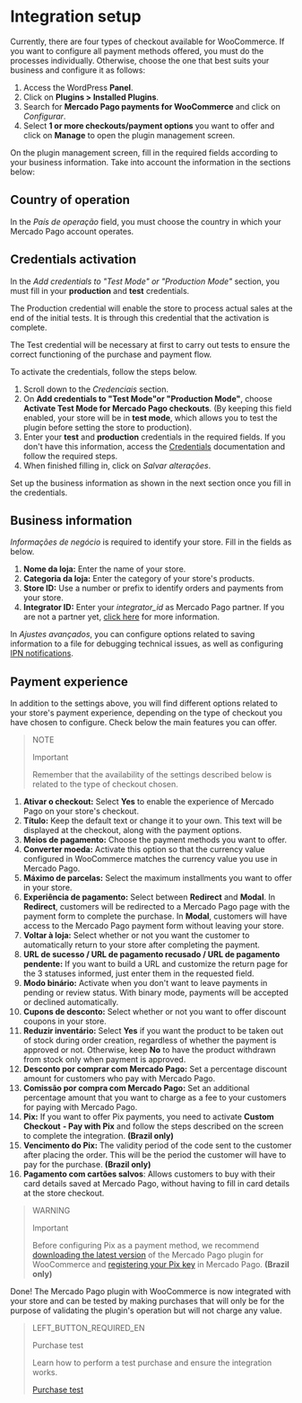 # Integration setup

Currently, there are four types of checkout available for WooCommerce. If you want to configure all payment methods offered, you must do the processes individually. Otherwise, choose the one that best suits your business and configure it as follows:

1. Access the WordPress **Panel**.
2. Click on **Plugins > Installed Plugins**.
3. Search for **Mercado Pago payments for WooCommerce** and click on _Configurar_.
4. Select **1 or more checkouts/payment options** you want to offer and click on **Manage** to open the plugin management screen.

On the plugin management screen, fill in the required fields according to your business information. Take into account the information in the sections below: 

## Country of operation

In the *País de operação* field, you must choose the country in which your Mercado Pago account operates. 

## Credentials activation

In the *Add credentials to "Test Mode" or "Production Mode"* section, you must fill in your **production** and **test** credentials.

The Production credential will enable the store to process actual sales at the end of the initial tests. It is through this credential that the activation is complete.

The Test credential will be necessary at first to carry out tests to ensure the correct functioning of the purchase and payment flow.

To activate the credentials, follow the steps below.

1. Scroll down to the _Credenciais_ section.
2. On **Add credentials to "Test Mode"or "Production Mode"**, choose **Activate Test Mode for Mercado Pago checkouts**. (By keeping this field enabled, your store will be in **test mode**, which allows you to test the plugin before setting the store to production).
3. Enter your **test** and **production** credentials in the required fields. If you don't have this information, access the [Credentials](https://www.mercadopago.[FAKER][DOMAIN][URL]/developers/en/guides/resources/credentials) documentation and follow the required steps. 
4. When finished filling in, click on _Salvar alterações_.

Set up the business information as shown in the next section once you fill in the credentials. 

## Business information

*Informações de negócio* is required to identify your store. Fill in the fields as below.

1. **Nome da loja:** Enter the name of your store.
2. **Categoria da loja:** Enter the category of your store's products.
3. **Store ID:** Use a number or prefix to identify orders and payments from your store.
4. **Integrator ID:** Enter your *integrator_id* as Mercado Pago partner. If you are not a partner yet, [click here](https://www.mercadopago[FAKER][URL][DOMAIN]/developers/en/developer-program) for more information.

In _Ajustes avançados_, you can configure options related to saving information to a file for debugging technical issues, as well as configuring [IPN notifications](https://www.mercadopago[FAKER][DOMAIN][URL]/developers/en/guides/notifications/ipn).

## Payment experience

In addition to the settings above, you will find different options related to your store's payment experience, depending on the type of checkout you have chosen to configure. Check below the main features you can offer.

> NOTE
>
> Important
>
> Remember that the availability of the settings described below is related to the type of checkout chosen.

1. **Ativar o checkout:** Select **Yes** to enable the experience of Mercado Pago on your store's checkout.
2. **Título:** Keep the default text or change it to your own. This text will be displayed at the checkout, along with the payment options.
3. **Meios de pagamento:** Choose the payment methods you want to offer.
4. **Converter moeda:** Activate this option so that the currency value configured in WooCommerce matches the currency value you use in Mercado Pago.
5. **Máximo de parcelas:** Select the maximum installments you want to offer in your store.
6. **Experiência de pagamento:** Select between **Redirect** and **Modal**. In **Redirect**, customers will be redirected to a Mercado Pago page with the payment form to complete the purchase. In **Modal**, customers will have access to the Mercado Pago payment form without leaving your store.
7. **Voltar à loja:** Select whether or not you want the customer to automatically return to your store after completing the payment.
8. **URL de sucesso / URL de pagamento recusado / URL de pagamento pendente:** If you want to build a URL and customize the return page for the 3 statuses informed, just enter them in the requested field.
9. **Modo binário:** Activate when you don't want to leave payments in pending or review status. With binary mode, payments will be accepted or declined automatically.
10. **Cupons de desconto:** Select whether or not you want to offer discount coupons in your store.
11. **Reduzir inventário:** Select **Yes** if you want the product to be taken out of stock during order creation, regardless of whether the payment is approved or not. Otherwise, keep **No** to have the product withdrawn from stock only when payment is approved. 
12. **Desconto por comprar com Mercado Pago:** Set a percentage discount amount for customers who pay with Mercado Pago.
13. **Comissão por compra com Mercado Pago:** Set an additional percentage amount that you want to charge as a fee to your customers for paying with Mercado Pago.
14. **Pix:** If you want to offer Pix payments, you need to activate **Custom Checkout** **- Pay with Pix** and follow the steps described on the screen to complete the integration. **(Brazil only)**
15. **Vencimento do Pix:** The validity period of the code sent to the customer after placing the order. This will be the period the customer will have to pay for the purchase. **(Brazil only)**
16. **Pagamento com cartões salvos**: Allows customers to buy with their card details saved at Mercado Pago, without having to fill in card details at the store checkout.

> WARNING
>
> Important
>
>Before configuring Pix as a payment method, we recommend [downloading the latest version](https://br.wordpress.org/plugins/woocommerce-mercadopago/#description) of the Mercado Pago plugin for WooCommerce and [registering your Pix key](https://www.mercadopago.com.br/stop/pix?url=https%3A%2F%2Fwww.mercadopago.com.br%2Fadmin-pix-keys%2Fmy-keys&authentication_mode=required) in Mercado Pago. **(Brazil only)**

Done! The Mercado Pago plugin with WooCommerce is now integrated with your store and can be tested by making purchases that will only be for the purpose of validating the plugin's operation but will not charge any value.

> LEFT_BUTTON_REQUIRED_EN
>
> Purchase test
>
> Learn how to perform a test purchase and ensure the integration works.
>
> [Purchase test](https://www.mercadopago[FAKER][URL][DOMAIN]/developers/en/guides/plugins/woocommerce/testing)